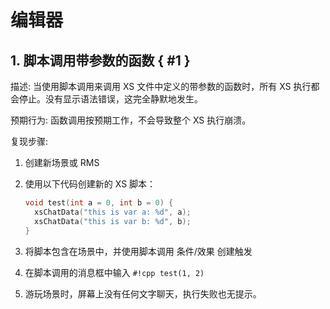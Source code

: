 # 编辑器

## 1. 脚本调用带参数的函数 { #1 }

描述: 当使用脚本调用来调用 XS 文件中定义的带参数的函数时，所有 XS 执行都会停止。没有显示语法错误，这完全静默地发生。

预期行为: 函数调用按预期工作，不会导致整个 XS 执行崩溃。

复现步骤:

1. 创建新场景或 RMS
2. 使用以下代码创建新的 XS 脚本：

    ```cpp
    void test(int a = 0, int b = 0) {
      xsChatData("this is var a: %d", a);
      xsChatData("this is var b: %d", b);
    }

    ```

3. 将脚本包含在场景中，并使用脚本调用 条件/效果 创建触发
4. 在脚本调用的消息框中输入 `#!cpp test(1, 2)`
5. 游玩场景时，屏幕上没有任何文字聊天，执行失败也无提示。
